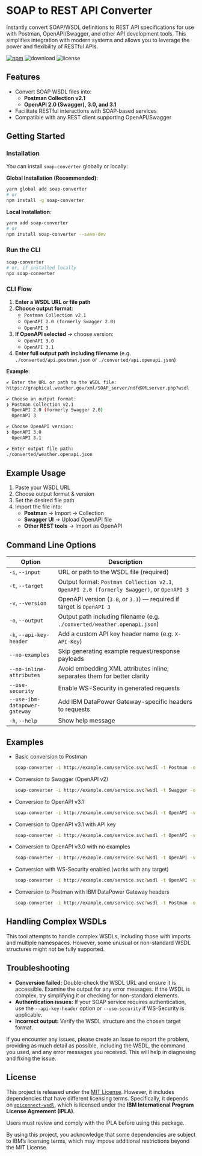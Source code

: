 # SOAP to REST API Converter

Instantly convert SOAP/WSDL definitions to REST API specifications for use with Postman, OpenAPI/Swagger, and other API development tools. This simplifies integration with modern systems and allows you to leverage the power and flexibility of RESTful APIs.

[![npm](https://flat.badgen.net/npm/v/soap-converter)](https://npm.im/soap-converter)
![download](https://flat.badgen.net/npm/dt/soap-converter)
![license](https://flat.badgen.net/npm/license/soap-converter)

## Features

- Convert SOAP WSDL files into:​
  - **Postman Collection v2.1​**
  - **OpenAPI 2.0 (Swagger), 3.0, and 3.1​**
- Facilitate RESTful interactions with SOAP-based services​
- Compatible with any REST client supporting OpenAPI/Swagger

## Getting Started

### Installation

You can install `soap-converter` globally or locally:​

**Global Installation (Recommended)**:

```bash
yarn global add soap-converter
# or
npm install -g soap-converter
```

**Local Installation**:

```bash
yarn add soap-converter
# or
npm install soap-converter --save-dev
```

### Run the CLI

```bash
soap-converter
# or, if installed locally
npx soap-converter
```

### CLI Flow

1. **Enter a WSDL URL or file path**
2. **Choose output format**:
   - `Postman Collection v2.1`
   - `OpenAPI 2.0 (formerly Swagger 2.0)`
   - `OpenAPI 3`
3. **If OpenAPI selected** → choose version:
   - `OpenAPI 3.0`
   - `OpenAPI 3.1`
4. **Enter full output path including filename** (e.g. `./converted/api.postman.json` or `./converted/api.openapi.json`)

**Example**:

```bash
✔ Enter the URL or path to the WSDL file:
https://graphical.weather.gov/xml/SOAP_server/ndfdXMLserver.php?wsdl

✔ Choose an output format:
❯ Postman Collection v2.1
  OpenAPI 2.0 (formerly Swagger 2.0)
  OpenAPI 3

✔ Choose OpenAPI version:
❯ OpenAPI 3.0
  OpenAPI 3.1

✔ Enter output file path:
./converted/weather.openapi.json
```

## Example Usage

1. Paste your WSDL URL
2. Choose output format & version
3. Set the desired file path
4. Import the file into:
   - **Postman** → Import → Collection
   - **Swagger UI** → Upload OpenAPI file
   - **Other REST tools** → Import as OpenAPI

## Command Line Options

| Option                          | Description                                                                                |
|---------------------------------|--------------------------------------------------------------------------------------------|
| `-i`, `--input`                 | URL or path to the WSDL file (required)                                                    |
| `-t`, `--target`                | Output format: `Postman Collection v2.1`, `OpenAPI 2.0 (formerly Swagger)`, or `OpenAPI 3` |
| `-v`, `--version`               | OpenAPI version (`3.0`, or `3.1`) — required if target is `OpenAPI 3`                      |
| `-o`, `--output`                | Output path including filename (e.g. `./converted/weather.openapi.json`)                   |
| `-k`, `--api-key-header`        | Add a custom API key header name (e.g. `X-API-Key`)                                        |
| `--no-examples`                 | Skip generating example request/response payloads                                          |
| `--no-inline-attributes`        | Avoid embedding XML attributes inline; separates them for better clarity                   |
| `--use-security`                | Enable WS-Security in generated requests                                                   |
| `--use-ibm-datapower-gateway`   | Add IBM DataPower Gateway-specific headers to requests                                     |
| `-h`, `--help`                  | Show help message                                                                          |

## Examples

- Basic conversion to Postman

  ```bash
  soap-converter -i http://example.com/service.svc?wsdl -t Postman -o service.postman.json
  ```

- Conversion to Swagger (OpenAPI v2)

  ```bash
  soap-converter -i http://example.com/service.svc?wsdl -t Swagger -o service.swagger.json
  ```

- Conversion to OpenAPI v3.1

  ```bash
  soap-converter -i http://example.com/service.svc?wsdl -t OpenAPI -v 3.1 -o service.openapi.json
  ```

- Conversion to OpenAPI v3.1 with API key

  ```bash
  soap-converter -i http://example.com/service.svc?wsdl -t OpenAPI -v 3.1 -o service.openapi.json -k MyApiKey
  ```

- Conversion to OpenAPI v3.0 with no examples

  ```bash
  soap-converter -i http://example.com/service.svc?wsdl -t OpenAPI -v 3.0 -o service.openapi.json --no-examples
  ```

- Conversion with WS-Security enabled (works with any target)

  ```bash
  soap-converter -i http://example.com/service.svc?wsdl -t OpenAPI -v 3.1 -o service.openapi.json --use-security
  ```

- Conversion to Postman with IBM DataPower Gateway headers

  ```bash
  soap-converter -i http://example.com/service.svc?wsdl -t Postman -o service.postman.json --use-ibm-datapower-gateway
  ```

## Handling Complex WSDLs

This tool attempts to handle complex WSDLs, including those with imports and multiple namespaces. However, some unusual or non-standard WSDL structures might not be fully supported.

## Troubleshooting

- **Conversion failed:** Double-check the WSDL URL and ensure it is accessible. Examine the output for any error messages. If the WSDL is complex, try simplifying it or checking for non-standard elements.
- **Authentication issues:** If your SOAP service requires authentication, use the `--api-key-header` option or `--use-security` if WS-Security is applicable.
- **Incorrect output:** Verify the WSDL structure and the chosen target format.

If you encounter any issues, please create an Issue to report the problem, providing as much detail as possible, including the WSDL, the command you used, and any error messages you received. This will help in diagnosing and fixing the issue.

## License

This project is released under the [MIT License](LICENSE). However, it includes dependencies that have different licensing terms. Specifically, it depends on [`apiconnect-wsdl`](https://www.npmjs.com/package/apiconnect-wsdl), which is licensed under the **IBM International Program License Agreement (IPLA)**.  

Users must review and comply with the IPLA before using this package.

By using this project, you acknowledge that some dependencies are subject to IBM’s licensing terms, which may impose additional restrictions beyond the MIT License.
